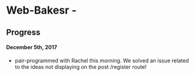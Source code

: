 # Web-Bakesr -  

## Progress

#### December 5th, 2017
- pair-programmed with Rachel this morning. We solved an issue related to the ideas not displaying on the post /register route! 


